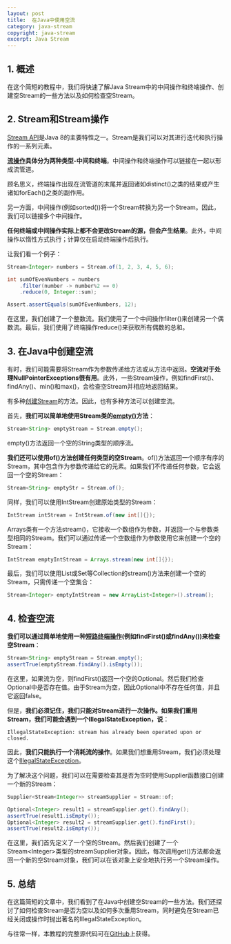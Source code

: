 ```yaml
---
layout: post
title:  在Java中使用空流
category: java-stream
copyright: java-stream
excerpt: Java Stream
---
```


## 1. 概述

在这个简短的教程中，我们将快速了解Java Stream中的中间操作和终端操作、创建空Stream的一些方法以及如何检查空Stream。

## 2. Stream和Stream操作

[Stream API](https://www.baeldung.com/java-8-streams-introduction)是Java 8的主要特性之一。Stream是我们可以对其进行迭代和执行操作的一系列元素。

**[流操作](https://www.baeldung.com/java-8-streams-introduction#operations)具体分为两种类型-中间和终端**。中间操作和终端操作可以链接在一起以形成流管道。

顾名思义，终端操作出现在流管道的末尾并返回诸如distinct()之类的结果或产生诸如forEach()之类的副作用。

另一方面，中间操作(例如sorted())将一个Stream转换为另一个Stream。因此，我们可以链接多个中间操作。

**任何终端或中间操作实际上都不会更改Stream的源，但会产生结果**。此外，中间操作以惰性方式执行；计算仅在启动终端操作后执行。

让我们看一个例子：

```java
Stream<Integer> numbers = Stream.of(1, 2, 3, 4, 5, 6);

int sumOfEvenNumbers = numbers
    .filter(number -> number%2 == 0)
    .reduce(0, Integer::sum);

Assert.assertEquals(sumOfEvenNumbers, 12);
```

在这里，我们创建了一个整数流。我们使用了一个中间操作filter()来创建另一个偶数流。最后，我们使用了终端操作reduce()来获取所有偶数的总和。

## 3. 在Java中创建空流

有时，我们可能需要将Stream作为参数传递给方法或从方法中返回。**空流对于处理NullPointerExceptions很有用**。此外，一些Stream操作，例如findFirst()、findAny()、min()和max()，会检查空Stream并相应地返回结果。

有多种[创建Stream](https://www.baeldung.com/java-8-streams#stream)的方法。因此，也有多种方法可以创建空流。

首先，**我们可以简单地使用Stream类的[empty()](https://docs.oracle.com/javase/8/docs/api/java/util/stream/Stream.html#empty--)方法**：

```java
Stream<String> emptyStream = Stream.empty();
```

empty()方法返回一个空的String类型的顺序流。

**我们还可以使用of()方法创建任何类型的空Stream**。of()方法返回一个顺序有序的Stream，其中包含作为参数传递给它的元素。如果我们不传递任何参数，它会返回一个空的Stream：

```java
Stream<String> emptyStr = Stream.of();
```

同样，我们可以使用IntStream创建原始类型的Stream：

```java
IntStream intStream = IntStream.of(new int[]{});
```

Arrays类有一个方法stream()，它接收一个数组作为参数，并返回一个与参数类型相同的Stream。我们可以通过传递一个空数组作为参数使用它来创建一个空的Stream：

```java
IntStream emptyIntStream = Arrays.stream(new int[]{});
```

最后，我们可以使用List或Set等Collection的stream()方法来创建一个空的Stream，只需传递一个空集合：

```java
Stream<Integer> emptyIntStream = new ArrayList<Integer>().stream();
```

## 4. 检查空流

**我们可以通过简单地使用一种[短路终端操作](https://docs.oracle.com/javase/8/docs/api/java/util/stream/package-summary.html#StreamOps)(例如findFirst()或findAny())来检查空Stream**：

```java
Stream<String> emptyStream = Stream.empty();
assertTrue(emptyStream.findAny().isEmpty());
```

在这里，如果流为空，则findFirst()返回一个空的Optional。然后我们检查Optional中是否存在值。由于Stream为空，因此Optional中不存在任何值，并且它返回false。

但是，**我们必须记住，我们只能对Stream进行一次操作。如果我们重用Stream，我们可能会遇到一个IllegalStateException，说**：

```text
IllegalStateException: stream has already been operated upon or closed.
```

因此，**我们只能执行一个消耗流的操作**。如果我们想重用Stream，我们必须处理这个[IllegalStateException](https://www.baeldung.com/java-stream-operated-upon-or-closed-exception)。

为了解决这个问题，我们可以在需要检查其是否为空时使用Supplier函数接口创建一个新的Stream：

```java
Supplier<Stream<Integer>> streamSupplier = Stream::of;

Optional<Integer> result1 = streamSupplier.get().findAny();
assertTrue(result1.isEmpty());
Optional<Integer> result2 = streamSupplier.get().findFirst();
assertTrue(result2.isEmpty());
```

在这里，我们首先定义了一个空的Stream。然后我们创建了一个Stream<Integer\>类型的streamSupplier对象。因此，每次调用get()方法都会返回一个新的空Stream对象，我们可以在该对象上安全地执行另一个Stream操作。

## 5. 总结

在这篇简短的文章中，我们看到了在Java中创建空Stream的一些方法。我们还探讨了如何检查Stream是否为空以及如何多次重用Stream，同时避免在Stream已经关闭或操作时抛出著名的IllegalStateException。

与往常一样，本教程的完整源代码可在[GitHub](https://github.com/tuyucheng7/taketoday-tutorial4j/tree/master/java-core-modules/java-streams-5)上获得。
